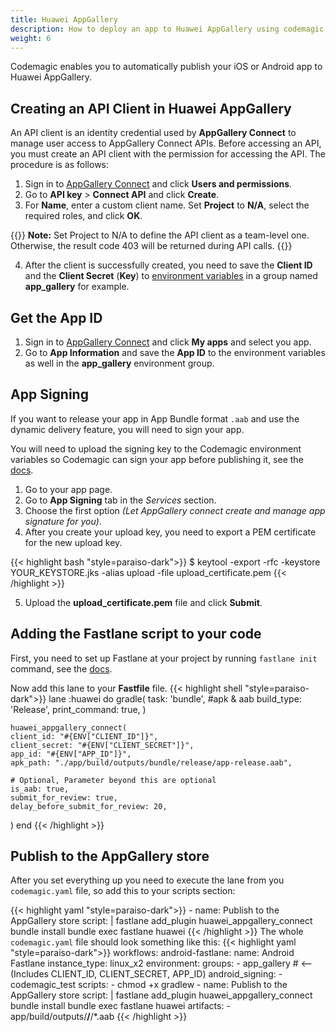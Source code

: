 ```yaml
---
title: Huawei AppGallery
description: How to deploy an app to Huawei AppGallery using codemagic.yaml
weight: 6
---
```


Codemagic enables you to automatically publish your iOS or Android app to Huawei AppGallery.

## Creating an API Client in Huawei AppGallery
An API client is an identity credential used by **AppGallery Connect** to manage user access to AppGallery Connect APIs. Before accessing an API, you must create an API client with the permission for accessing the API. The procedure is as follows:

1. Sign in to [AppGallery Connect](https://developer.huawei.com/consumer/en/service/josp/agc/index.html) and click **Users and permissions**.
2. Go to **API key** > **Connect API** and click **Create**.
3. For **Name**, enter a custom client name. Set **Project** to **N/A**, select the required roles, and click **OK**.

{{<notebox>}}
**Note:** Set Project to N/A to define the API client as a team-level one. Otherwise, the result code 403 will be returned during API calls.
{{</notebox>}}

4. After the client is successfully created, you need to save the **Client ID** and the **Client Secret** (**Key**) to [environment variables](/variables/environment-variable-groups/#storing-sensitive-valuesfiles) in a group named **app_gallery** for example.

## Get the App ID
1. Sign in to [AppGallery Connect](https://developer.huawei.com/consumer/en/service/josp/agc/index.html) and click **My apps** and select you app.
3. Go to **App Information** and save the **App ID** to the environment variables as well in the **app_gallery** environment group.

## App Signing
If you want to release your app in App Bundle format `.aab` and use the dynamic delivery feature, you will need to sign your app. 

You will need to upload the signing key to the Codemagic environment variables so Codemagic can sign your app before publishing it, see the [docs](https://docs.codemagic.io/yaml-code-signing/signing-android/).

1. Go to your app page.
2. Go to **App Signing** tab in the *Services* section.
3. Choose the first option *(Let AppGallery connect create and manage app signature for you)*.
4. After you create your upload key, you need to export a PEM certificate for the new upload key.

{{< highlight bash "style=paraiso-dark">}}
$ keytool -export -rfc -keystore YOUR_KEYSTORE.jks -alias upload -file upload_certificate.pem
{{< /highlight >}}

5. Upload the **upload_certificate.pem** file and click **Submit**.

## Adding the Fastlane script to your code
First, you need to set up Fastlane at your project by running `fastlane init` command, see the [docs](https://docs.fastlane.tools/getting-started/android/setup/).

Now add this lane to your **Fastfile** file.
{{< highlight shell "style=paraiso-dark">}}
  lane :huawei do
    gradle(
      task: 'bundle', #apk & aab
      build_type: 'Release',
      print_command: true,
    )

    huawei_appgallery_connect(
    client_id: "#{ENV["CLIENT_ID"]}",
    client_secret: "#{ENV["CLIENT_SECRET"]}",
    app_id: "#{ENV["APP_ID"]}",
    apk_path: "./app/build/outputs/bundle/release/app-release.aab",

    # Optional, Parameter beyond this are optional
    is_aab: true,
    submit_for_review: true,
    delay_before_submit_for_review: 20,
)
  end
{{< /highlight >}}

## Publish to the AppGallery store
After you set everything up you need to execute the lane from you `codemagic.yaml` file, so add this to your scripts section:

{{< highlight yaml "style=paraiso-dark">}}
      - name: Publish to the AppGallery store
        script: | 
          fastlane add_plugin huawei_appgallery_connect
          bundle install
          bundle exec fastlane huawei
{{< /highlight >}}
The whole `codemagic.yaml` file should look something like this:
{{< highlight yaml "style=paraiso-dark">}}
workflows:
  android-fastlane:
    name: Android Fastlane
    instance_type: linux_x2
    environment:
      groups:
        - app_gallery # <-- (Includes CLIENT_ID, CLIENT_SECRET, APP_ID)
      android_signing:
        - codemagic_test
    scripts:
      - chmod +x gradlew
      - name: Publish to the AppGallery store
        script: | 
          fastlane add_plugin huawei_appgallery_connect
          bundle install
          bundle exec fastlane huawei
    artifacts:
      - app/build/outputs/**/**/*.aab
{{< /highlight >}}
